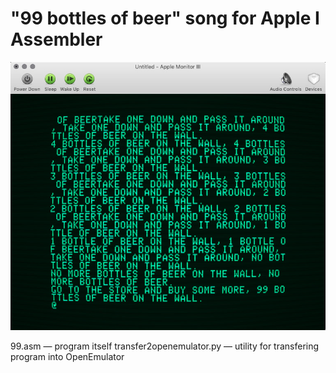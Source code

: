"99 bottles of beer" song for Apple I Assembler
=======
![](https://raw.githubusercontent.com/bolknote/99-Apple-I/master/screenshot@2x.jpg)

99.asm — program itself
transfer2openemulator.py — utility for transfering program into OpenEmulator